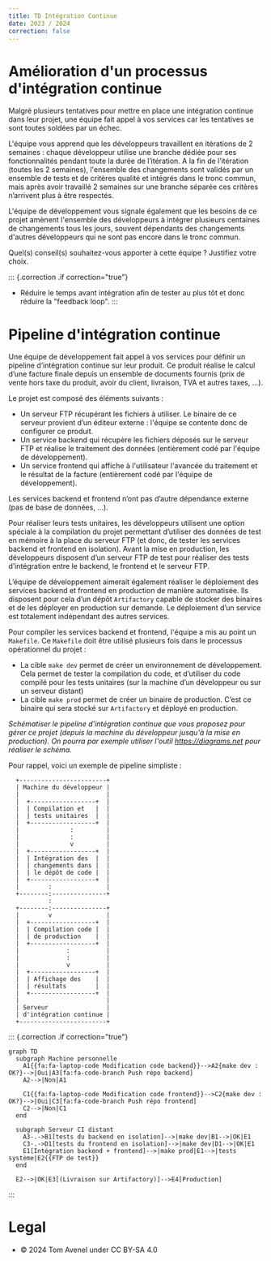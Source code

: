 ```yaml
---
title: TD Intégration Continue
date: 2023 / 2024
correction: false
---
```


# Amélioration d'un processus d'intégration continue

Malgré plusieurs tentatives pour mettre en place une intégration continue dans leur projet, une équipe fait appel à vos services car les tentatives se sont toutes soldées par un échec.

L'équipe vous apprend que les développeurs travaillent en itérations de 2 semaines : chaque développeur utilise une branche dédiée pour ses fonctionnalités pendant toute la durée de l’itération. A la fin de l’itération (toutes les 2 semaines), l'ensemble des changements sont validés par un ensemble de tests et de critères qualité et intégrés dans le tronc commun, mais après avoir travaillé 2 semaines sur une branche séparée ces critères n’arrivent plus à être respectés.

L'équipe de développement vous signale également que les besoins de ce projet amènent l'ensemble des développeurs à intégrer plusieurs centaines de changements tous les jours, souvent dépendants des changements d'autres développeurs qui ne sont pas encore dans le tronc commun.

Quel(s) conseil(s) souhaitez-vous apporter à cette équipe ? Justifiez votre choix. 

::: {.correction .if correction="true"}
- Réduire le temps avant intégration afin de tester au plus tôt et donc réduire la "feedback loop".
:::

# Pipeline d'intégration continue

Une équipe de développement fait appel à vos services pour définir un pipeline d’intégration continue sur leur produit. Ce produit réalise le calcul d’une facture finale depuis un ensemble de documents fournis (prix de vente hors taxe du produit, avoir du client, livraison, TVA et autres taxes, …). 

Le projet est composé des éléments suivants : 

- Un serveur FTP récupérant les fichiers à utiliser. Le binaire de ce serveur provient d’un éditeur externe : l'équipe se contente donc de configurer ce produit. 
- Un service backend qui récupère les fichiers déposés sur le serveur FTP et réalise le traitement des données (entièrement codé par l'équipe de développement).
- Un service frontend qui affiche à l'utilisateur l'avancée du traitement et le résultat de la facture (entièrement codé par l'équipe de développement).

Les services backend et frontend n’ont pas d’autre dépendance externe (pas de base de données, ...). 

Pour réaliser leurs tests unitaires, les développeurs utilisent une option spéciale à la compilation du projet permettant d’utiliser des données de test en mémoire à la place du serveur FTP (et donc, de tester les services backend et frontend en isolation). Avant la mise en production, les développeurs disposent d’un serveur FTP de test pour réaliser des tests d’intégration entre le backend, le frontend et le serveur FTP. 

L’équipe de développement aimerait également réaliser le déploiement des services backend et frontend en production de manière automatisée. Ils disposent pour cela d’un dépôt `Artifactory` capable de stocker des binaires et de les déployer en production sur demande. Le déploiement d’un service est totalement indépendant des autres services. 

Pour compiler les services backend et frontend, l'équipe a mis au point un `Makefile`. Ce `Makefile` doit être utilisé plusieurs fois dans le processus opérationnel du projet : 

- La cible `make dev` permet de créer un environnement de développement. Cela permet de tester la compilation du code, et d’utiliser du code compilé pour les tests unitaires (sur la machine d’un développeur ou sur un serveur distant) 
- La cible `make prod` permet de créer un binaire de production. C’est ce binaire qui sera stocké sur `Artifactory` et déployé en production. 

_Schématiser le pipeline d’intégration continue que vous proposez pour gérer ce projet (depuis la machine du développeur jusqu'à la mise en production). On pourra par exemple utiliser l'outil <https://diagrams.net> pour réaliser le schéma._

Pour rappel, voici un exemple de pipeline simpliste : 

```ditaa
  +------------------------+
  | Machine du développeur |
  |                        |
  |  +------------------+  |
  |  | Compilation et   |  |
  |  | tests unitaires  |  |
  |  +------------------+  |
  |              :         |
  |              :         |
  |              v         |
  |  +------------------+  |
  |  | Intégration des  |  |
  |  | changements dans |  |
  |  | le dépôt de code |  |
  |  +------------------+  |
  |        :               |
  +--------:---------------+
           :
  +--------:---------------+
  |        v               |
  |  +------------------+  |
  |  | Compilation code |  |
  |  | de production    |  |
  |  +------------------+  |
  |             :          |
  |             :          |
  |             v          |
  |  +------------------+  |
  |  | Affichage des    |  |
  |  | résultats        |  |
  |  +------------------+  |
  |                        |
  | Serveur                |
  | d'intégration continue |
  +------------------------+
```

::: {.correction .if correction="true"}
```{render="{{mmdc.svg}}" alt="Pipeline CI"}
graph TD
  subgraph Machine personnelle
    A1{{fa:fa-laptop-code Modification code backend}}-->A2{make dev : OK?}-->|Oui|A3[fa:fa-code-branch Push répo backend]
    A2-->|Non|A1

    C1{{fa:fa-laptop-code Modification code frontend}}-->C2{make dev : OK?}-->|Oui|C3[fa:fa-code-branch Push répo frontend]
    C2-->|Non|C1
  end

  subgraph Serveur CI distant
    A3-.->B1[tests du backend en isolation]-->|make dev|B1-->|OK|E1
    C3-.->D1[tests du frontend en isolation]-->|make dev|D1-->|OK|E1
    E1[Intégration backend + frontend]-->|make prod|E1-->|tests système|E2{{FTP de test}}
  end

  E2-->|OK|E3[(Livraison sur Artifactory)]-->E4[Production]
```
:::

# Legal

- © 2024 Tom Avenel under CC  BY-SA 4.0
